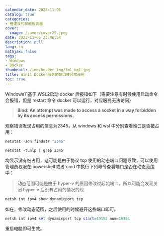 ```yaml
---
calendar_date: 2023-11-05
catalog: true
categories:
- 搭建我的家庭服务器
cover:
  image: /cover/cover25.jpeg
date: 2023-11-05 23:46:54
description: null
lang: cn
mathjax: false
tags:
- Windows
- Docker
thumbnail: /img/header_img/lml_bg1.jpg
title: Win11 Docker服务的端口被异常占用
toc: true
---
```


Windows11基于 WSL2启动 docker 后报错如下（需要注意有时候使用启动命令会报错，但是 restart 命令 docker 可以运行，对应服务无法访问）

> **Bind: An attempt was made to access a socket in a way forbidden by its access permissions.**

观察错误发现占用的信息为2345，从 windows 和 wsl 中分别查看端口是否被占用：

```powershell
netstat -aon|findstr "2345"
```

```shell
netstat -tunlp | grep 2345
```

均显示没有被占用，这可能是由于协议 tcp 使用的动态端口问题导致，可以使用管理员权限在 powershell 或者 cmd 中执行下列命令查看端口是否在动态范围中：

> 动态范围可能是由于 hyper-v 的原因修改过起始端口，所以可能会发现关闭 hyper-v 后没有占用的情况的现

```powershell
netsh int ipv4 show dynamicport tcp
```

如在，修改动态范围，之后使用的时候避开这些端口即可。

```powershell
netsh int ipv4 set dynamicport tcp start=49152 num=16384
```

重启电脑即可生效。